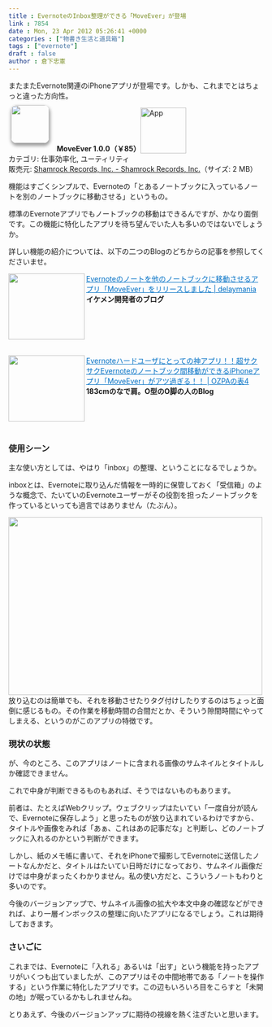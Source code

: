 ```yaml
---
title : EvernoteのInbox整理ができる「MoveEver」が登場
link : 7854
date : Mon, 23 Apr 2012 05:26:41 +0000
categories : ["物書き生活と道具箱"]
tags : ["evernote"]
draft : false
author : 倉下忠憲
---
```


またまたEvernote関連のiPhoneアプリが登場です。しかも、これまでとはちょっと違った方向性。

<a href="http://click.linksynergy.com/fs-bin/stat?id=Q0goZPzeHEw&offerid=94348&type=3&subid=0&tmpid=2192&RD_PARM1=http%253A%252F%252Fitunes.apple.com%252Fjp%252Fapp%252Fmoveever%252Fid519536675%253Fmt%253D8%2526uo%253D4%2526partnerId%253D30" target="_blank" rel="nofollow"><img width="75" class="alignleft" align="left" src="http://a3.mzstatic.com/us/r1000/104/Purple/v4/12/aa/fc/12aafc9d-a855-b345-1c18-991867fc474c/STuOD06YkhNp0Pelmiqr8w-temp-upload.xidfqzzp.75x75-65.png" style="border-radius: 11px 11px 11px 11px;-moz-border-radius: 11px 11px 11px 11px;-webkit-border-radius: 11px 11px 11px 11px;box-shadow: 1px 4px 6px 1px #999999;-moz-box-shadow: 1px 4px 6px 1px #999999;-webkit-box-shadow: 1px 4px 6px 1px #999999;margin: -5px 15px 1px 5px;"></a><strong> MoveEver 1.0.0（￥85）</strong><a href="http://click.linksynergy.com/fs-bin/stat?id=Q0goZPzeHEw&offerid=94348&type=3&subid=0&tmpid=2192&RD_PARM1=http%253A%252F%252Fitunes.apple.com%252Fjp%252Fapp%252Fmoveever%252Fid519536675%253Fmt%253D8%2526uo%253D4%2526partnerId%253D30" target="_blank" rel="nofollow"><img src="http://r.mzstatic.com/htmlResources/2338/images/viewinitunes_jp.png" style="vertical-align:bottom;" width="90" alt="App"></a><br> カテゴリ: 仕事効率化, ユーティリティ<br> 販売元: <a href="http://click.linksynergy.com/fs-bin/stat?id=Q0goZPzeHEw&offerid=94348&type=3&subid=0&tmpid=2192&RD_PARM1=http%253A%252F%252Fitunes.apple.com%252Fjp%252Fartist%252Fshamrock-records-inc.%252Fid443431466%253Fuo%253D4%2526partnerId%253D30" target="_blank" rel="nofollow">Shamrock Records, Inc. - Shamrock Records, Inc.</a>（サイズ: 2 MB）<br style="clear: both;">

機能はすごくシンプルで、Evernoteの「とあるノートブックに入っているノートを別のノートブックに移動させる」というもの。

標準のEvernoteアプリでもノートブックの移動はできるんですが、かなり面倒です。この機能に特化したアプリを待ち望んでいた人も多いのではないでしょうか。

詳しい機能の紹介については、以下の二つのBlogのどちからの記事を参照してくださいませ。


<a href="http://delaymania.com/201204/app/moveever_1-0/" target="_blank"><img class="alignleft" align="left" border="0" src="http://capture.heartrails.com/150x130/shadow?http://delaymania.com/201204/app/moveever_1-0/" alt="" width="150" height="130" /></a><a style="color:#0070C5;" href="http://delaymania.com/201204/app/moveever_1-0/" target="_blank">Evernoteのノートを他のノートブックに移動させるアプリ「MoveEver」をリリースしました | delaymania</a><a href="http://b.hatena.ne.jp/entry/http://delaymania.com/201204/app/moveever_1-0/" target="_blank"><img border="0" src="http://b.hatena.ne.jp/entry/image/http://delaymania.com/201204/app/moveever_1-0/" alt="" /></a><br><strong>イケメン開発者のブログ</strong><br style="clear:both;" /><br>

<a href="http://ozpa-h4.com/2012/04/23/iphone_app_evernote_moveever/" target="_blank"><img class="alignleft" align="left" border="0" src="http://capture.heartrails.com/150x130/shadow?http://ozpa-h4.com/2012/04/23/iphone_app_evernote_moveever/" alt="" width="150" height="130" /></a><a style="color:#0070C5;" href="http://ozpa-h4.com/2012/04/23/iphone_app_evernote_moveever/" target="_blank">Evernoteハードユーザにとっての神アプリ！！超サクサクEvernoteのノートブック間移動ができるiPhoneアプリ「MoveEver」がアツ過ぎる！！ | OZPAの表4</a><a href="http://b.hatena.ne.jp/entry/http://ozpa-h4.com/2012/04/23/iphone_app_evernote_moveever/" target="_blank"><img border="0" src="http://b.hatena.ne.jp/entry/image/http://ozpa-h4.com/2012/04/23/iphone_app_evernote_moveever/" alt="" /></a><br><strong>183cmのなで肩。O型のO脚の人のBlog</strong><br style="clear:both;" /><br>
<h3>使用シーン</h3>
主な使い方としては、やはり「inbox」の整理、ということになるでしょうか。

inboxとは、Evernoteに取り込んだ情報を一時的に保管しておく「受信箱」のような概念で、たいていのEvernoteユーザーがその役割を担ったノートブックを作っているといっても過言ではありません（たぶん）。

<a href="https://rashita.net/blog/wp-content/uploads/2012/04/inbox.jpg"><img src="https://rashita.net/blog/wp-content/uploads/2012/04/inbox.jpg" alt="" title="inbox" width="500" height="350" class="alignnone size-full wp-image-7855" /></a>
放り込むのは簡単でも、それを移動させたりタグ付けしたりするのはちょっと面倒に感じるもの。その作業を移動時間の合間だとか、そういう隙間時間にやってしまえる、というのがこのアプリの特徴です。

<h3>現状の状態</h3>
が、今のところ、このアプリはノートに含まれる画像のサムネイルとタイトルしか確認できません。

これで中身が判断できるものもあれば、そうではないものもあります。

前者は、たとえばWebクリップ。ウェブクリップはたいてい「一度自分が読んで、Evernoteに保存しよう」と思ったものが放り込まれているわけですから、タイトルや画像をみれば「あぁ、これはあの記事だな」と判断し、どのノートブックに入れるのかという判断ができます。

しかし、紙のメモ帳に書いて、それをiPhoneで撮影してEvernoteに送信したノートなんかだと、タイトルはたいてい日時だけになっており、サムネイル画像だけでは中身がまったくわかりません。私の使い方だと、こういうノートもわりと多いのです。

今後のバージョンアップで、サムネイル画像の拡大や本文中身の確認などができれば、より一層インボックスの整理に向いたアプリになるでしょう。これは期待しておきます。

<h3>さいごに</h3>
これまでは、Evernoteに「入れる」あるいは「出す」という機能を持ったアプリがいくつも出ていましたが、このアプリはその中間地帯である「ノートを操作する」という作業に特化したアプリです。この辺もいろいろ目をこらすと「未開の地」が眠っているかもしれませんね。

とりあえず、今後のバージョンアップに期待の視線を熱く注ぎたいと思います。